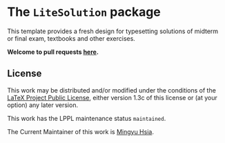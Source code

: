 # The `LiteSolution` package

This template provides a fresh design for typesetting solutions of midterm or final exam, textbooks and other exercises.

**Welcome to pull requests
[here](https://github.com/xiamyphys/LiteSolution).**

## License

This work may be distributed and/or modified under the conditions of the
[LaTeX Project Public License](http://www.latex-project.org/lppl.txt),
either version 1.3c of this license or (at your option) any later version.

This work has the LPPL maintenance status `maintained`.

The Current Maintainer of this work is
[Mingyu Hsia](https://www.ctan.org/author/xia-my).